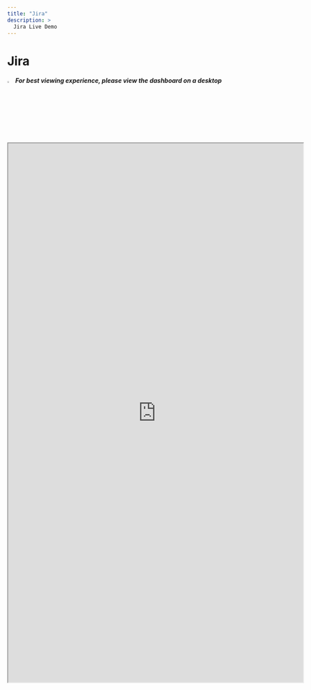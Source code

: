```yaml
---
title: "Jira"
description: >
  Jira Live Demo
---
```


# Jira

<div className="info">
  <h5>
    <img
      src="https://user-images.githubusercontent.com/84442212/197146839-c2d116e6-e0b8-40a0-bb29-e51fb4805a81.png"
      alt=""
      width="3%"
    /> For best viewing experience, please view the dashboard on a desktop
  </h5>
</div>

<iframe src="https://grafana-lake.demo.devlake.io/grafana/d/F5vqBQl7z/jira?orgId=1&from=now-6M&to=now" width="135%" height="1240px"></iframe>
